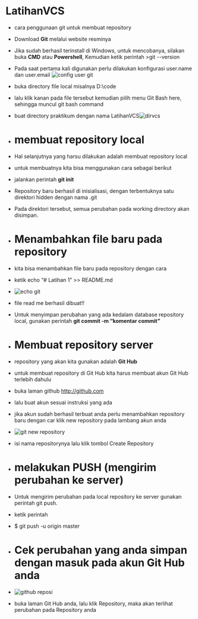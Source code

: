
# LatihanVCS
 - cara penggunaan git untuk membuat repository
 - Download **Git** melalui website resminya
 - Jika sudah berhasil terinstall di Windows, untuk mencobanya, silakan buka **CMD** atau **Powershell**, Kemudian ketik perintah >git --version
 - Pada saat pertama kali digunakan perlu dilakukan konfigurasi user.name dan user.email
  ![config user git](https://user-images.githubusercontent.com/123881225/215333491-88ddb993-ecf7-4ebd-8825-6f8a4edf4ae0.PNG)
  
 - buka directory file local misalnya D:\code
 - lalu klik kanan pada file tersebut kemudian pilih menu Git Bash here, sehingga muncul git bash command
 - buat directory praktikum dengan nama LatihanVCS![dirvcs](https://user-images.githubusercontent.com/123881225/215334098-1990c0bf-6f34-4228-a842-60ef5275cd42.PNG)
 - # membuat repository local 
 -  Hal selanjutnya yang harsu dilakukan adalah membuat repository local
 -  untuk membuatnya kita bisa menggunakan cara sebagai berikut 
 -  jalankan perintah **git init** 
 -  Repository baru berhasil di inisialisasi, dengan terbentuknya satu direktori hidden dengan nama .git
 - Pada direktori tersebut, semua perubahan pada working directory akan disimpan.
 - # Menambahkan file baru pada repository
 - kita bisa menambahkan file baru pada repository dengan cara 
 - ketik echo “# Latihan 1” >> README.md
 - ![echo git](https://user-images.githubusercontent.com/123881225/215335817-e855785b-057f-4ef8-9417-4744eb7dff4a.PNG)
 - file read me berhasil dibuat!!
 - Untuk menyimpan perubahan yang ada kedalam database repository local, gunakan perintah **git commit -m “komentar commit”**
 - # Membuat repository server
 - repository yang akan kita gunakan adalah **Git Hub** 
 - untuk membuat repository di Git Hub kita harus membuat akun Git Hub terlebih dahulu
 - buka laman github http://github.com
 - lalu buat akun sesuai instruksi yang ada
 - jika akun sudah berhasil terbuat anda perlu menambahkan repository baru dengan car klik new repository pada lambang akun anda
 - ![git new repository](https://user-images.githubusercontent.com/123881225/215336434-2813230b-a2b5-48ba-93e6-d798b88a24de.PNG)
 - isi nama repositorynya lalu klik tombol Create Repository
 - # melakukan PUSH (mengirim perubahan ke server)
 - Untuk mengirim perubahan pada local repository ke server gunakan perintah git push.
 - ketik perintah 
 - $ git push -u origin master
 - # Cek perubahan yang anda simpan dengan masuk pada akun Git Hub anda 
 - ![github reposi](https://user-images.githubusercontent.com/123881225/215337332-c73e8835-3008-45fa-ad15-841661abe6a4.PNG)
 - buka laman Git Hub anda, lalu klik Repository, maka akan terlihat perubahan pada Repository anda


